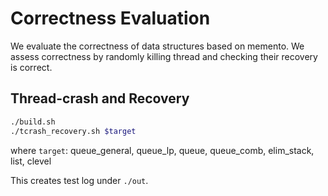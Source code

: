 # Correctness Evaluation

We evaluate the correctness of data structures based on memento. We assess correctness by randomly killing thread and checking their recovery is correct.

## Thread-crash and Recovery

```bash
./build.sh
./tcrash_recovery.sh $target
```

where `target`: queue_general, queue_lp, queue, queue_comb, elim_stack, list, clevel

This creates test log under `./out`.

